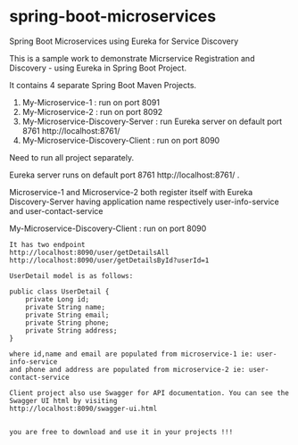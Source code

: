 # spring-boot-microservices
Spring Boot Microservices using Eureka for Service Discovery

This is a sample work to demonstrate Micrservice Registration and Discovery - using Eureka in Spring Boot Project.

It contains 4 separate Spring Boot Maven Projects.
1) My-Microservice-1 : run on port 8091
2) My-Microservice-2 : run on port 8092
3) My-Microservice-Discovery-Server : run Eureka server on default port 8761 http://localhost:8761/
4) My-Microservice-Discovery-Client : run on port 8090
	

Need to run all project separately.

Eureka server runs on default port 8761 http://localhost:8761/ .

Microservice-1 and Microservice-2 both register itself with Eureka Discovery-Server
having application name respectively user-info-service and user-contact-service

My-Microservice-Discovery-Client :
	run on port 8090

	It has two endpoint 
	http://localhost:8090/user/getDetailsAll
	http://localhost:8090/user/getDetailsById?userId=1
	
	UserDetail model is as follows:
	
	public class UserDetail {
		private Long id;
		private String name;
		private String email;
		private String phone;
		private String address;
	}
	
	where id,name and email are populated from microservice-1 ie: user-info-service
	and phone and address are populated from microservice-2 ie: user-contact-service
	
	Client project also use Swagger for API documentation. You can see the Swagger UI html by visiting
	http://localhost:8090/swagger-ui.html


	you are free to download and use it in your projects !!!
